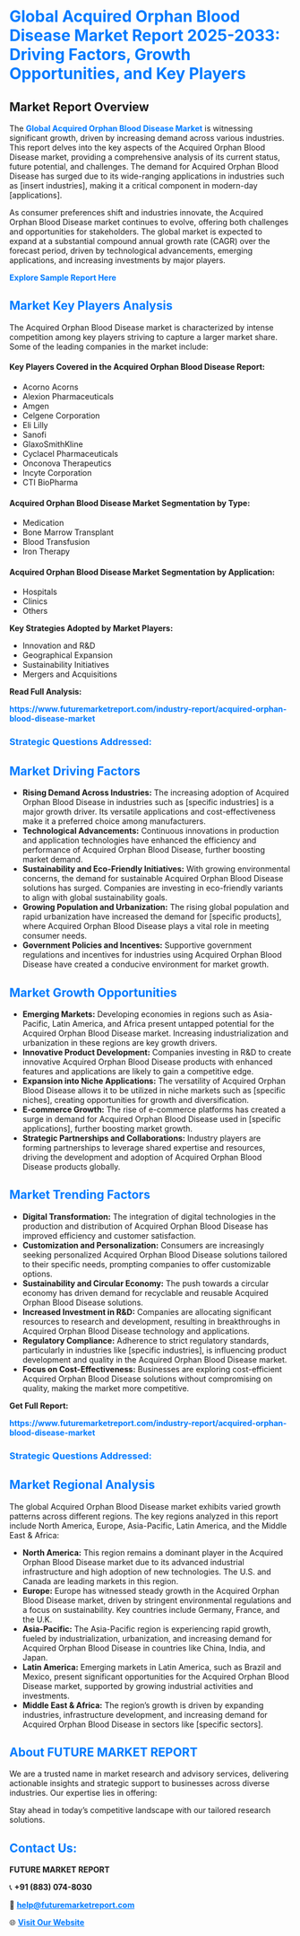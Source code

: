 <h1 style="color: #007BFF;">Global Acquired Orphan Blood Disease Market Report 2025-2033: Driving Factors, Growth Opportunities, and Key Players</h1>

<section id="overview">
<h2>Market Report Overview</h2>
<p>The <a href="https://www.futuremarketreport.com/industry-report/acquired-orphan-blood-disease-market" style="color: #007BFF; text-decoration: none;"><strong>Global Acquired Orphan Blood Disease Market</strong></a> is witnessing significant growth, driven by increasing demand across various industries. This report delves into the key aspects of the Acquired Orphan Blood Disease market, providing a comprehensive analysis of its current status, future potential, and challenges. The demand for Acquired Orphan Blood Disease has surged due to its wide-ranging applications in industries such as [insert industries], making it a critical component in modern-day [applications].</p>
<p>As consumer preferences shift and industries innovate, the Acquired Orphan Blood Disease market continues to evolve, offering both challenges and opportunities for stakeholders. The global market is expected to expand at a substantial compound annual growth rate (CAGR) over the forecast period, driven by technological advancements, emerging applications, and increasing investments by major players.</p>
</section>

<section id="overview">
<p><a href="https://www.futuremarketreport.com/request-sample/reportId=64226" style="color: #007BFF; text-decoration: none;"><strong>Explore Sample Report Here</strong></a></p>
</section>

<section id="key-players">
<h2 style="color: #007BFF;">Market Key Players Analysis</h2>
<p>The Acquired Orphan Blood Disease market is characterized by intense competition among key players striving to capture a larger market share. Some of the leading companies in the market include:</p>
<h4>Key Players Covered in the Acquired Orphan Blood Disease Report:</h4>
<ul><li>Acorno Acorns</li><li>Alexion Pharmaceuticals</li><li>Amgen</li><li>Celgene Corporation</li><li>Eli Lilly</li><li>Sanofi</li><li>GlaxoSmithKline</li><li>Cyclacel Pharmaceuticals</li><li>Onconova Therapeutics</li><li>Incyte Corporation</li><li>CTI BioPharma</li></ul>
<h4>Acquired Orphan Blood Disease Market Segmentation by Type:</h4>
<ul><li>Medication</li><li>Bone Marrow Transplant</li><li>Blood Transfusion</li><li>Iron Therapy</li></ul>

<h4>Acquired Orphan Blood Disease Market Segmentation by Application:</h4>
<ul><li>Hospitals</li><li>Clinics</li><li>Others</li></ul>
<p><strong>Key Strategies Adopted by Market Players:</strong></p>
<ul>
<li>Innovation and R&D</li>
<li>Geographical Expansion</li>
<li>Sustainability Initiatives</li>
<li>Mergers and Acquisitions</li>
</ul>
</section>

<section>
<p><strong>Read Full Analysis: </strong></p><a href="https://www.futuremarketreport.com/industry-report/acquired-orphan-blood-disease-market" style="color: #007BFF; text-decoration: none;"><strong>https://www.futuremarketreport.com/industry-report/acquired-orphan-blood-disease-market</strong></a>
<h3 style="color: #007BFF;">Strategic Questions Addressed:</h3>
</section>

<section id="driving-factors">
<h2 style="color: #007BFF;">Market Driving Factors</h2>
<ul>
<li><strong>Rising Demand Across Industries:</strong> The increasing adoption of Acquired Orphan Blood Disease in industries such as [specific industries] is a major growth driver. Its versatile applications and cost-effectiveness make it a preferred choice among manufacturers.</li>
<li><strong>Technological Advancements:</strong> Continuous innovations in production and application technologies have enhanced the efficiency and performance of Acquired Orphan Blood Disease, further boosting market demand.</li>
<li><strong>Sustainability and Eco-Friendly Initiatives:</strong> With growing environmental concerns, the demand for sustainable Acquired Orphan Blood Disease solutions has surged. Companies are investing in eco-friendly variants to align with global sustainability goals.</li>
<li><strong>Growing Population and Urbanization:</strong> The rising global population and rapid urbanization have increased the demand for [specific products], where Acquired Orphan Blood Disease plays a vital role in meeting consumer needs.</li>
<li><strong>Government Policies and Incentives:</strong> Supportive government regulations and incentives for industries using Acquired Orphan Blood Disease have created a conducive environment for market growth.</li>
</ul>
</section>

<section id="growth-opportunities">
<h2 style="color: #007BFF;">Market Growth Opportunities</h2>
<ul>
<li><strong>Emerging Markets:</strong> Developing economies in regions such as Asia-Pacific, Latin America, and Africa present untapped potential for the Acquired Orphan Blood Disease market. Increasing industrialization and urbanization in these regions are key growth drivers.</li>
<li><strong>Innovative Product Development:</strong> Companies investing in R&D to create innovative Acquired Orphan Blood Disease products with enhanced features and applications are likely to gain a competitive edge.</li>
<li><strong>Expansion into Niche Applications:</strong> The versatility of Acquired Orphan Blood Disease allows it to be utilized in niche markets such as [specific niches], creating opportunities for growth and diversification.</li>
<li><strong>E-commerce Growth:</strong> The rise of e-commerce platforms has created a surge in demand for Acquired Orphan Blood Disease used in [specific applications], further boosting market growth.</li>
<li><strong>Strategic Partnerships and Collaborations:</strong> Industry players are forming partnerships to leverage shared expertise and resources, driving the development and adoption of Acquired Orphan Blood Disease products globally.</li>
</ul>
</section>

<section id="trending-factors">
<h2 style="color: #007BFF;">Market Trending Factors</h2>
<ul>
<li><strong>Digital Transformation:</strong> The integration of digital technologies in the production and distribution of Acquired Orphan Blood Disease has improved efficiency and customer satisfaction.</li>
<li><strong>Customization and Personalization:</strong> Consumers are increasingly seeking personalized Acquired Orphan Blood Disease solutions tailored to their specific needs, prompting companies to offer customizable options.</li>
<li><strong>Sustainability and Circular Economy:</strong> The push towards a circular economy has driven demand for recyclable and reusable Acquired Orphan Blood Disease solutions.</li>
<li><strong>Increased Investment in R&D:</strong> Companies are allocating significant resources to research and development, resulting in breakthroughs in Acquired Orphan Blood Disease technology and applications.</li>
<li><strong>Regulatory Compliance:</strong> Adherence to strict regulatory standards, particularly in industries like [specific industries], is influencing product development and quality in the Acquired Orphan Blood Disease market.</li>
<li><strong>Focus on Cost-Effectiveness:</strong> Businesses are exploring cost-efficient Acquired Orphan Blood Disease solutions without compromising on quality, making the market more competitive.</li>
</ul>
</section>

<section>
<p><strong>Get Full Report: </strong></p><a href="https://www.futuremarketreport.com/industry-report/acquired-orphan-blood-disease-market" style="color: #007BFF; text-decoration: none;"><strong>https://www.futuremarketreport.com/industry-report/acquired-orphan-blood-disease-market</strong></a>
<h3 style="color: #007BFF;">Strategic Questions Addressed:</h3>
</section>


<section id="regional-analysis">
<h2 style="color: #007BFF;">Market Regional Analysis</h2>
<p>The global Acquired Orphan Blood Disease market exhibits varied growth patterns across different regions. The key regions analyzed in this report include North America, Europe, Asia-Pacific, Latin America, and the Middle East & Africa:</p>
<ul>
<li><strong>North America:</strong> This region remains a dominant player in the Acquired Orphan Blood Disease market due to its advanced industrial infrastructure and high adoption of new technologies. The U.S. and Canada are leading markets in this region.</li>
<li><strong>Europe:</strong> Europe has witnessed steady growth in the Acquired Orphan Blood Disease market, driven by stringent environmental regulations and a focus on sustainability. Key countries include Germany, France, and the U.K.</li>
<li><strong>Asia-Pacific:</strong> The Asia-Pacific region is experiencing rapid growth, fueled by industrialization, urbanization, and increasing demand for Acquired Orphan Blood Disease in countries like China, India, and Japan.</li>
<li><strong>Latin America:</strong> Emerging markets in Latin America, such as Brazil and Mexico, present significant opportunities for the Acquired Orphan Blood Disease market, supported by growing industrial activities and investments.</li>
<li><strong>Middle East & Africa:</strong> The region’s growth is driven by expanding industries, infrastructure development, and increasing demand for Acquired Orphan Blood Disease in sectors like [specific sectors].</li>
</ul>
</section>

<footer>
<h2 style="color: #007BFF;">About FUTURE MARKET REPORT</h2>
<p>We are a trusted name in market research and advisory services, delivering actionable insights and strategic support to businesses across diverse industries. Our expertise lies in offering:</p>

<p>Stay ahead in today’s competitive landscape with our tailored research solutions.</p>

<h2 style="color: #007BFF;">Contact Us:</h2>
<p><strong>FUTURE MARKET REPORT</strong></p>
<p>📞 <strong>+91 (883) 074-8030</strong></p>
<p>📧 <strong><a href="mailto:help@futuremarketreport.com" style="color: #007BFF;">help@futuremarketreport.com</a></strong></p>
<p>🌐 <strong><a href="https://www.futuremarketreport.com/" style="color: #007BFF;">Visit Our Website</a></strong></p>
</footer>